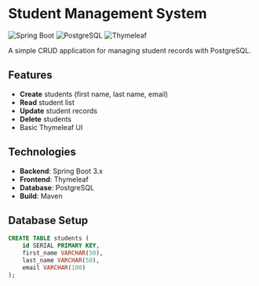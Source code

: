 # Student Management System

![Spring Boot](https://img.shields.io/badge/Spring_Boot-3.x-6DB33F)
![PostgreSQL](https://img.shields.io/badge/PostgreSQL-16-336791)
![Thymeleaf](https://img.shields.io/badge/Thymeleaf-3.1-005F0F)

A simple CRUD application for managing student records with PostgreSQL.

## Features
- **Create** students (first name, last name, email)
- **Read** student list
- **Update** student records
- **Delete** students
- Basic Thymeleaf UI

## Technologies
- **Backend**: Spring Boot 3.x
- **Frontend**: Thymeleaf
- **Database**: PostgreSQL
- **Build**: Maven

## Database Setup
```sql
CREATE TABLE students (
    id SERIAL PRIMARY KEY,
    first_name VARCHAR(50),
    last_name VARCHAR(50),
    email VARCHAR(100)
);

